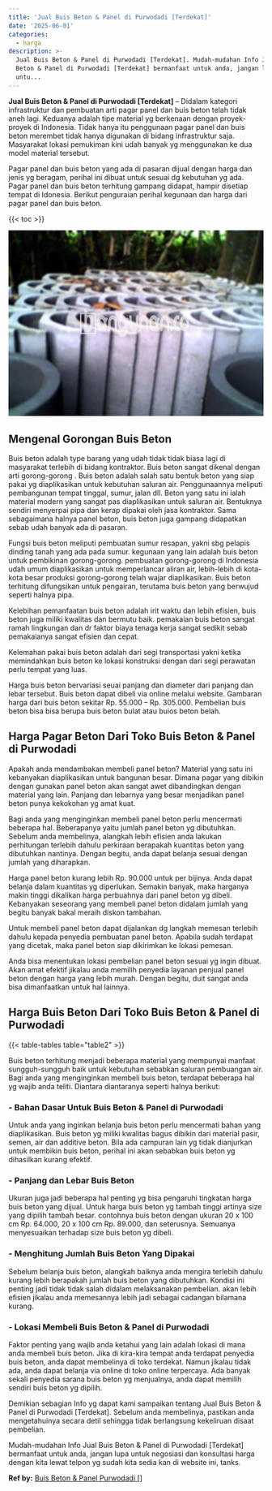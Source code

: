 ```yaml
---
title: 'Jual Buis Beton & Panel di Purwodadi [Terdekat]'
date: '2025-06-01'
categories:
  - harga
description: >-
  Jual Buis Beton & Panel di Purwodadi [Terdekat]. Mudah-mudahan Info Jual Buis
  Beton & Panel di Purwodadi [Terdekat] bermanfaat untuk anda, jangan lupa
  untu...
---
```


**Jual Buis Beton & Panel di Purwodadi \[Terdekat\]** – Didalam kategori infrastruktur dan pembuatan arti pagar panel dan buis beton telah tidak aneh lagi. Keduanya adalah tipe material yg berkenaan dengan proyek-proyek di Indonesia. Tidak hanya itu penggunaan pagar panel dan buis beton merembet tidak hanya digunakan di bidang infrastruktur saja. Masyarakat lokasi pemukiman kini udah banyak yg menggunakan ke dua model material tersebut.

Pagar panel dan buis beton yang ada di pasaran dijual dengan harga dan jenis yg beragam, perihal ini dibuat untuk sesuai dg kebutuhan yg ada. Pagar panel dan buis beton terhitung gampang didapat, hampir disetiap tempat di Idonesia. Berikut penguraian perihal kegunaan dan harga dari pagar panel dan buis beton.

{{< toc >}}

![Jual Buis Beton & Panel di Purwodadi [Terdekat]](/images/jual-panel-buis-beton-murah-31.png)

## Mengenal Gorongan Buis Beton

Buis beton adalah type barang yang udah tidak tidak biasa lagi di masyarakat terlebih di bidang kontraktor. Buis beton sangat dikenal dengan arti gorong-gorong . Buis beton adalah salah satu bentuk beton yang siap pakai yg diaplikasikan untuk kebutuhan saluran air. Penggunaannya meliputi pembangunan tempat tinggal, sumur, jalan dll. Beton yang satu ini ialah material modern yang sangat pas diaplikasikan untuk saluran air. Bentuknya sendiri menyerpai pipa dan kerap dipakai oleh jasa kontraktor. Sama sebagaimana halnya panel beton, buis beton juga gampang didapatkan sebab udah banyak ada di pasaran.

Fungsi buis beton meliputi pembuatan sumur resapan, yakni sbg pelapis dinding tanah yang ada pada sumur. kegunaan yang lain adalah buis beton untuk pembikinan gorong-gorong. pembuatan gorong-gorong di Indonesia udah umum diaplikasikan untuk memperlancar aliran air, lebih-lebih di kota-kota besar produksi gorong-gorong telah wajar diaplikasikan. Buis beton terhitung difungsikan untuk pengairan, terutama buis beton yang berwujud seperti halnya pipa.

Kelebihan pemanfaatan buis beton adalah irit waktu dan lebih efisien, buis beton juga miliki kwalitas dan bermutu baik. pemakaian buis beton sangat ramah lingkungan dan dr faktor biaya tenaga kerja sangat sedikit sebab pemakaianya sangat efisien dan cepat.

Kelemahan pakai buis beton adalah dari segi transportasi yakni ketika memindahkan buis beton ke lokasi konstruksi dengan dari segi perawatan perlu tempat yang luas.

Harga buis beton bervariasi seuai panjang dan diameter dari panjang dan lebar tersebut. Buis beton dapat dibeli via online melalui website. Gambaran harga dari buis beton sekitar Rp. 55.000 – Rp. 305.000. Pembelian buis beton bisa bisa berupa buis beton bulat atau buios beton belah.

## Harga Pagar Beton Dari Toko Buis Beton & Panel di Purwodadi

Apakah anda mendambakan membeli panel beton? Material yang satu ini kebanyakan diaplikasikan untuk bangunan besar. Dimana pagar yang dibikin dengan gunakan panel beton akan sangat awet dibandingkan dengan material yang lain. Panjang dan lebarnya yang besar menjadikan panel beton punya kekokohan yg amat kuat.

Bagi anda yang menginginkan membeli panel beton perlu mencermati beberapa hal. Beberapanya yaitu jumlah panel beton yg dibutuhkan. Sebelum anda membelinya, alangkah lebih efisien anda lakukan perhitungan terlebih dahulu perkiraan berapakah kuantitas beton yang dibutuhkan nantinya. Dengan begitu, anda dapat belanja sesuai dengan jumlah yang diharapkan.

Harga panel beton kurang lebih Rp. 90.000 untuk per bijinya. Anda dapat belanja dalam kuantitas yg diperlukan. Semakin banyak, maka harganya makin tinggi dikalikan harga perbuahnya dari panel beton yg dibeli. Kebanyakan seseorang yang membeli panel beton didalam jumlah yang begitu banyak bakal meraih diskon tambahan.

Untuk membeli panel beton dapat dijalankan dg langkah memesan terlebih dahulu kepada penyedia pembuatan panel beton. Apabila sudah terdapat yang dicetak, maka panel beton siap dikirimkan ke lokasi pemesan.

Anda bisa menentukan lokasi pembelian panel beton sesuai yg ingin dibuat. Akan amat efektif jikalau anda memilih penyedia layanan penjual panel beton dengan harga yang lebih murah. Dengan begitu, duit sangat anda bisa dimanfaatkan untuk hal lainnya.

## Harga Buis Beton Dari Toko Buis Beton & Panel di Purwodadi

{{< table-tables table="table2" >}}

Buis beton terhitung menjadi beberapa material yang mempunyai manfaat sungguh-sungguh baik untuk kebutuhan sebabkan saluran pembuangan air. Bagi anda yang menginginkan membeli buis beton, terdapat beberapa hal yg wajib anda teliti. Diantara diantaranya seperti halnya berikut:

### \- Bahan Dasar Untuk Buis Beton & Panel di Purwodadi

Untuk anda yang inginkan belanja buis beton perlu mencermati bahan yang diaplikasikan. Buis beton yg miliki kwalitas bagus dibikin dari material pasir, semen, air dan additive beton. Bila ada campuran lain yg tidak dianjurkan untuk membikin buis beton, perihal ini akan sebabkan buis beton yg dihasilkan kurang efektif.

### \- Panjang dan Lebar Buis Beton

Ukuran juga jadi beberapa hal penting yg bisa pengaruhi tingkatan harga buis beton yang dijual. Untuk harga buis beton yg tambah tinggi artinya size yang dipilih tambah besar. contohnya buis beton dengan ukuran 20 x 100 cm Rp. 64.000, 20 x 100 cm Rp. 89.000, dan seterusnya. Semuanya menyesuaikan terhadap size buis beton yg dibeli.

### \- Menghitung Jumlah Buis Beton Yang Dipakai

Sebelum belanja buis beton, alangkah baiknya anda mengira terlebih dahulu kurang lebih berapakah jumlah buis beton yang dibutuhkan. Kondisi ini penting jadi tidak tidak salah didalam melaksanakan pembelian. akan lebih efisien jikalau anda memesannya lebih jadi sebagai cadangan bilamana kurang.

### \- Lokasi Membeli Buis Beton & Panel di Purwodadi

Faktor penting yang wajib anda ketahui yang lain adalah lokasi di mana anda membeli buis beton. Jika di kira-kira tempat anda terdapat penyedia buis beton, anda dapat membelinya di toko terdekat. Namun jikalau tidak ada, anda dapat belanja via online di toko online terpercaya. Ada banyak sekali penyedia sarana buis beton yg menjualnya, anda dapat memilih sendiri buis beton yg dipilih.

Demikian sebagian Info yg dapat kami sampaikan tentang Jual Buis Beton & Panel di Purwodadi \[Terdekat\]. Sebelum anda membelinya, pastikan anda mengetahuinya secara detil sehingga tidak berlangsung kekeliruan disaat pembelian.

Mudah-mudahan Info Jual Buis Beton & Panel di Purwodadi \[Terdekat\] bermanfaat untuk anda, jangan lupa untuk negosiasi dan konsultasi harga dengan kita lewat telpon yg sudah kita sedia kan di website ini, tanks.

**Ref by:** [Buis Beton & Panel Purwodadi []](https://id.wikipedia.org/wiki/Buis)
